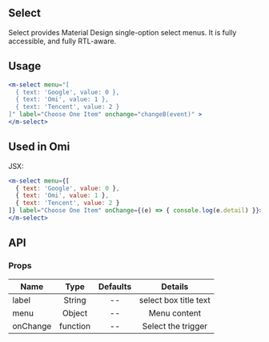 ## Select

Select provides Material Design single-option select menus. It is fully accessible, and fully RTL-aware.

## Usage

```jsx
<m-select menu="[
  { text: 'Google', value: 0 },
  { text: 'Omi', value: 1 },
  { text: 'Tencent', value: 2 }
]" label="Choose One Item" onchange="changeB(event)" >
</m-select>
```

## Used in Omi

JSX:

```jsx
<m-select menu={[
  { text: 'Google', value: 0 },
  { text: 'Omi', value: 1 },
  { text: 'Tencent', value: 2 }
]} label="Choose One Item" onChange={(e) => { console.log(e.detail) }}>
</m-select>
```

## API

### Props

|  **Name**  | **Type**        | **Defaults**  | **Details**  |
| ------------- |:-------------:|:-----:|:-------------:|
| label | String | -- | select box title text |
| menu | Object | -- | Menu content |
| onChange | function | -- | Select the trigger |
